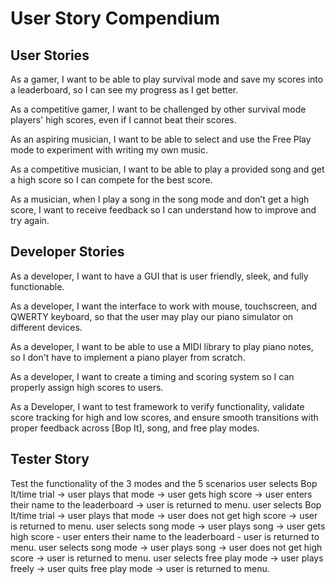 # User Story Compendium

## User Stories

As a gamer, I want to be able to play survival mode and save my scores into a leaderboard, so I can see my progress as I get better.

As a competitive gamer, I want to be challenged by other survival mode players' high scores, even if I cannot beat their scores.

As an aspiring musician, I want to be able to select and use the Free Play mode to experiment with writing my own music.

As a competitive musician, I want to be able to play a provided song and get a high score so I can compete for the best score.

As a musician, when I play a song in the song mode and don’t get a high score, I want to receive feedback so I can understand how to improve and try again.

## Developer Stories

As a developer, I want to have a GUI that is user friendly, sleek, and fully functionable.

As a developer, I want the interface to work with mouse, touchscreen, and QWERTY keyboard, so that the user may play our piano simulator on different devices.

As a developer, I want to be able to use a MIDI library to play piano notes, so I don't have to implement a piano player from scratch.

As a developer, I want to create a timing and scoring system so I can properly assign high scores to users.

As a Developer, I want to test framework to verify functionality, validate score tracking for high and low scores, and ensure smooth transitions with proper feedback across [Bop It], song, and free play modes.

## Tester Story

Test the functionality of the 3 modes and the 5 scenarios
     user selects Bop It/time trial -> user plays that mode -> user gets high score -> user enters their name to the leaderboard -> user is returned to menu.
     user selects Bop It/time trial -> user plays that mode -> user does not get high score -> user is returned to menu.
     user selects song mode -> user plays song -> user gets high score - user enters their name to the leaderboard - user is returned to menu.
     user selects song mode -> user plays song -> user does not get high score -> user is returned to menu.
     user selects free play mode -> user plays freely -> user quits free play mode -> user is returned to menu.
